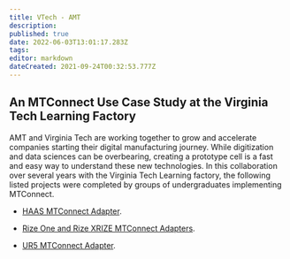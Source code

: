 ```yaml
---
title: VTech - AMT
description: 
published: true
date: 2022-06-03T13:01:17.283Z
tags: 
editor: markdown
dateCreated: 2021-09-24T00:32:53.777Z
---
```


## An MTConnect Use Case Study at the Virginia Tech Learning Factory

AMT and Virginia Tech are working together to grow and accelerate
companies starting their digital manufacturing journey. While
digitization and data sciences can be overbearing, creating a prototype
cell is a fast and easy way to understand these new technologies. In
this collaboration over several years with the Virginia Tech Learning factory, the following listed projects were completed by groups of
undergraduates implementing MTConnect.

- [HAAS MTConnect
Adapter](https://github.com/mtconnect/vtech-learningfactory-haas-adapter).

- [Rize One and Rize XRIZE MTConnect Adapters](https://github.com/mtconnect/vtech_learningfactory_haas_rize1_xrize_adapter).

- [UR5 MTConnect Adapter](https://github.com/mtconnect/vtech_learningfactory_ur5_adapter).